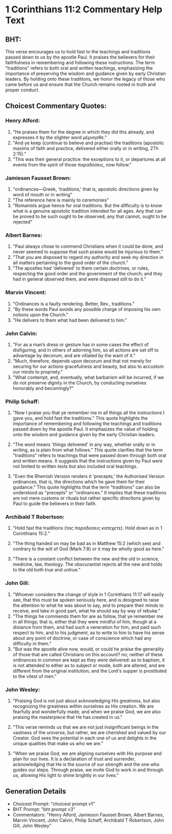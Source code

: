 # 1 Corinthians 11:2 Commentary Help Text

## BHT:
This verse encourages us to hold fast to the teachings and traditions passed down to us by the apostle Paul. It praises the believers for their faithfulness in remembering and following these instructions. The term "traditions" refers to both oral and written teachings, emphasizing the importance of preserving the wisdom and guidance given by early Christian leaders. By holding onto these traditions, we honor the legacy of those who came before us and ensure that the Church remains rooted in truth and proper conduct.

## Choicest Commentary Quotes:
### Henry Alford:
1. "He praises them for the degree in which they did this already, and expresses it by the slighter word μέμνησθε."
2. "And ye keep (continue to believe and practise) the traditions (apostolic maxims of faith and practice, delivered either orally or in writing, 2Th 2:15)."
3. "This was their general practice: the exceptions to it, or departures at all events from the spirit of those παραδόσεις, now follow."

### Jamieson Fausset Brown:
1. "ordinances—Greek, 'traditions,' that is, apostolic directions given by word of mouth or in writing"
2. "The reference here is mainly to ceremonies"
3. "Romanists argue hence for oral traditions. But the difficulty is to know what is a genuine apostolic tradition intended for all ages. Any that can be proved to be such ought to be observed; any that cannot, ought to be rejected"

### Albert Barnes:
1. "Paul always chose to commend Christians when it could be done, and never seemed to suppose that such praise would be injurious to them."
2. "That you are disposed to regard my authority and seek my direction in all matters pertaining to the good order of the church."
3. "The apostles had 'delivered' to them certain doctrines, or rules, respecting the good order and the government of the church; and they had in general observed them, and were disposed still to do it."

### Marvin Vincent:
1. "Ordinances is a faulty rendering. Better, Rev., traditions." 
2. "By these words Paul avoids any possible charge of imposing his own notions upon the Church." 
3. "He delivers to them what had been delivered to him."

### John Calvin:
1. "For as a man’s dress or gesture has in some cases the effect of disfiguring, and in others of adorning him, so all actions are set off to advantage by decorum, and are vitiated by the want of it."
2. "Much, therefore, depends upon decorum and that not merely for securing for our actions gracefulness and beauty, but also to accustom our minds to propriety."
3. "What contempt, and, eventually, what barbarism will be incurred, if we do not preserve dignity in the Church, by conducting ourselves honorably and becomingly?"

### Philip Schaff:
1. "Now I praise you that ye remember me in all things all the instructions I gave you, and hold fast the traditions." 
This quote highlights the importance of remembering and following the teachings and traditions passed down by the apostle Paul. It emphasizes the value of holding onto the wisdom and guidance given by the early Christian leaders.

2. "The word means 'things delivered' in any way, whether orally or in writing, as is plain from what follows." 
This quote clarifies that the term "traditions" refers to teachings that were passed down through both oral and written means. It suggests that the instructions given by Paul were not limited to written texts but also included oral teachings.

3. "Even the Rhemish Version renders it 'precepts,' the Authorised Version ordinances, that is, the directions which he gave them for their guidance." 
This quote highlights that the term "traditions" can also be understood as "precepts" or "ordinances." It implies that these traditions are not mere customs or rituals but rather specific directions given by Paul to guide the believers in their faith.

### Archibald T Robertson:
1. "Hold fast the traditions (τας παραδοσεις κατεχετε). Hold down as in 1 Corinthians 15:2." 

2. "The thing handed on may be bad as in Matthew 15:2 (which see) and contrary to the will of God (Mark 7:8) or it may be wholly good as here." 

3. "There is a constant conflict between the new and the old in science, medicine, law, theology. The obscurantist rejects all the new and holds to the old both true and untrue."

### John Gill:
1. "Whoever considers the change of style in 1 Corinthians 11:17 will easily see, that this must be spoken seriously here, and is designed to raise the attention to what he was about to say, and to prepare their minds to receive, and take in good part, what he should say by way of rebuke."
2. "The things he commends them for are as follow, that ye remember me in all things; that is, either that they were mindful of him, though at a distance from them, and had such a veneration for him, and paid such respect to him, and to his judgment, as to write to him to have his sense about any point of doctrine, or case of conscience which had any difficulty in them."
3. "But was the apostle alive now, would, or could he praise the generality of those that are called Christians on this account? no; neither of these ordinances in common are kept as they were delivered: as to baptism, it is not attended to either as to subject or mode, both are altered, and are different from the original institution; and the Lord's supper is prostituted to the vilest of men."

### John Wesley:
1. "Praising God is not just about acknowledging His greatness, but also recognizing the greatness within ourselves as His creation. We are fearfully and wonderfully made, and when we praise God, we are also praising the masterpiece that He has created in us."

2. "This verse reminds us that we are not just insignificant beings in the vastness of the universe, but rather, we are cherished and valued by our Creator. God sees the potential in each one of us and delights in the unique qualities that make us who we are."

3. "When we praise God, we are aligning ourselves with His purpose and plan for our lives. It is a declaration of trust and surrender, acknowledging that He is the source of our strength and the one who guides our steps. Through praise, we invite God to work in and through us, allowing His light to shine brightly in our lives."


## Generation Details
- Choicest Prompt: "choicest prompt v1"
- BHT Prompt: "bht prompt v3"
- Commentators: "Henry Alford, Jamieson Fausset Brown, Albert Barnes, Marvin Vincent, John Calvin, Philip Schaff, Archibald T Robertson, John Gill, John Wesley"
